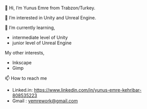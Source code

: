 👋 Hi, I’m Yunus Emre from Trabzon/Turkey.

👀 I’m interested in Unity and Unreal Engine.

🌱 I’m currently learning,
- intermediate level of Unity
- junior level of Unreal Engine

My other interests,
- Inkscape
- Gimp

📫 How to reach me 
- Linked.in: https://www.linkedin.com/in/yunus-emre-kehribar-808535223
- Gmail    : yemrework@gmail.com

<!---
DeveloperYunus/DeveloperYunus is a ✨ special ✨ repository because its `README.md` (this file) appears on your GitHub profile.
You can click the Preview link to take a look at your changes.
--->
